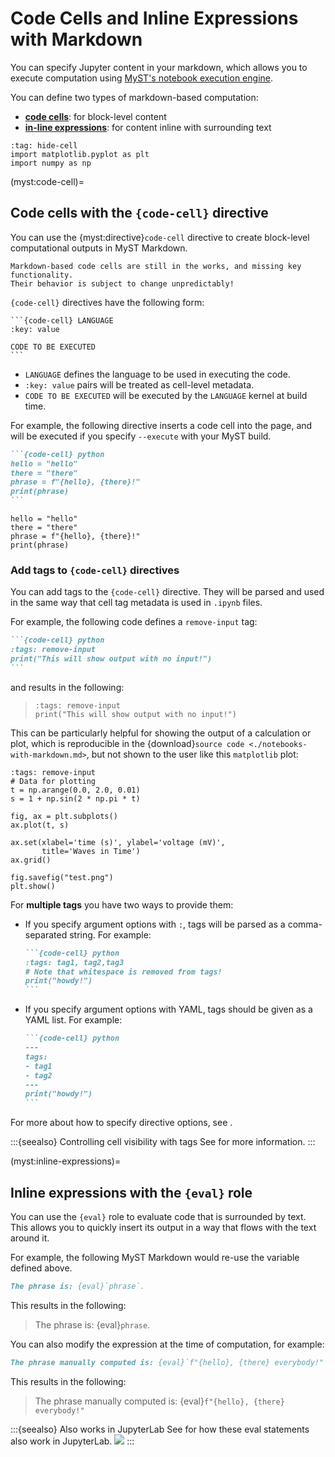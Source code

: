 # Code Cells and Inline Expressions with Markdown

You can specify Jupyter content in your markdown, which allows you to execute computation using [MyST's notebook execution engine](./execute-notebooks.md).

You can define two types of markdown-based computation:

- [**code cells**](#myst:code-cell): for block-level content
- [**in-line expressions**](#myst:inline-expressions): for content inline with surrounding text

```{code-cell} python
:tag: hide-cell
import matplotlib.pyplot as plt
import numpy as np
```

(myst:code-cell)=

## Code cells with the `{code-cell}` directive

You can use the {myst:directive}`code-cell` directive to create block-level computational outputs in MyST Markdown.

```{warning} This is an alpha feature
Markdown-based code cells are still in the works, and missing key functionality.
Their behavior is subject to change unpredictably!
```

`{code-cell}` directives have the following form:

````
```{code-cell} LANGUAGE
:key: value

CODE TO BE EXECUTED
```
````

- `LANGUAGE` defines the language to be used in executing the code.
- `:key: value` pairs will be treated as cell-level metadata.
- `CODE TO BE EXECUTED` will be executed by the `LANGUAGE` kernel at build time.

For example, the following directive inserts a code cell into the page, and will be executed if you specify `--execute` with your MyST build.

````markdown
```{code-cell} python
hello = "hello"
there = "there"
phrase = f"{hello}, {there}!"
print(phrase)
```
````

```{code-cell} python
hello = "hello"
there = "there"
phrase = f"{hello}, {there}!"
print(phrase)
```

### Add tags to `{code-cell}` directives

You can add tags to the `{code-cell}` directive.
They will be parsed and used in the same way that cell tag metadata is used in `.ipynb` files.

For example, the following code defines a `remove-input` tag:

````markdown
```{code-cell} python
:tags: remove-input
print("This will show output with no input!")
```
````

and results in the following:

> ```{code-cell} python
> :tags: remove-input
> print("This will show output with no input!")
> ```

This can be particularly helpful for showing the output of a calculation or plot, which is reproducible in the {download}`source code <./notebooks-with-markdown.md>`, but not shown to the user like this `matplotlib` plot:

```{code-cell} python
:tags: remove-input
# Data for plotting
t = np.arange(0.0, 2.0, 0.01)
s = 1 + np.sin(2 * np.pi * t)

fig, ax = plt.subplots()
ax.plot(t, s)

ax.set(xlabel='time (s)', ylabel='voltage (mV)',
       title='Waves in Time')
ax.grid()

fig.savefig("test.png")
plt.show()
```

For **multiple tags** you have two ways to provide them:

- If you specify argument options with `:`, tags will be parsed as a comma-separated string.
  For example:

  ````markdown
  ```{code-cell} python
  :tags: tag1, tag2,tag3
  # Note that whitespace is removed from tags!
  print("howdy!")
  ```
  ````

- If you specify argument options with YAML, tags should be given as a YAML list.
  For example:

  ````markdown
  ```{code-cell} python
  ---
  tags:
  - tag1
  - tag2
  ---
  print("howdy!")
  ```
  ````

For more about how to specify directive options, see [](./syntax-overview.md).

:::{seealso} Controlling cell visibility with tags
See [](#notebooks:cell-visibility) for more information.
:::

(myst:inline-expressions)=

## Inline expressions with the `{eval}` role

You can use the `{eval}` role to evaluate code that is surrounded by text.
This allows you to quickly insert its output in a way that flows with the text around it.

For example, the following MyST Markdown would re-use the variable defined above.

```markdown
The phrase is: {eval}`phrase`.
```

This results in the following:

> The phrase is: {eval}`phrase`.

You can also modify the expression at the time of computation, for example:

```markdown
The phrase manually computed is: {eval}`f"{hello}, {there} everybody!"`
```

This results in the following:

> The phrase manually computed is: {eval}`f"{hello}, {there} everybody!"`

:::{seealso} Also works in JupyterLab
See [](./quickstart-jupyter-lab-myst.md) for how these eval statements also work in JupyterLab.
![](#fig:eval-array)
:::

